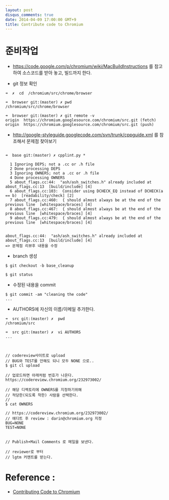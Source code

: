 ```yaml
---
layout: post
disqus_comments: true
date: 2014-04-09 17:00:00 GMT+9
title: Contribute code to Chromium
---
```


# 준비작업

* https://code.google.com/p/chromium/wiki/MacBuildInstructions 를 참고하여 소스코드를 받아 놓고, 빌드까지 한다.


* git 정보 확인 

```
➜  ✗  cd  /chromium/src/chrome/browser

➜  browser git:(master) ✗ pwd
/chromium/src/chrome/browser

➜  browser git:(master) ✗ git remote -v
origin	https://chromium.googlesource.com/chromium/src.git (fetch)
origin	https://chromium.googlesource.com/chromium/src.git (push)
```

* http://google-styleguide.googlecode.com/svn/trunk/cppguide.xml 를 참조해서 문제점 찾아보기

```

➜  base git:(master) ✗ cpplint.py * 

  1 Ignoring DEPS; not a .cc or .h file
  2 Done processing DEPS
  3 Ignoring OWNERS; not a .cc or .h file
  4 Done processing OWNERS
  5 about_flags.cc:44:  "ash/ash_switches.h" already included at about_flags.cc:13  [build/include] [4]
  6 about_flags.cc:103:  Consider using DCHECK_EQ instead of DCHECK(a == b)  [readability/check] [2]
  7 about_flags.cc:460:  { should almost always be at the end of the previous line  [whitespace/braces] [4]
  8 about_flags.cc:467:  { should almost always be at the end of the previous line  [whitespace/braces] [4]
  9 about_flags.cc:479:  { should almost always be at the end of the previous line  [whitespace/braces] [4]
  
```

```
about_flags.cc:44:  "ash/ash_switches.h" already included at about_flags.cc:13  [build/include] [4] 
=> 문제점 리뷰후 내용을 수정 
```

* branch 생성

```
$ git checkout -b base_cleanup

$ git status 

```

* 수정된 내용을 commit

```
$ git commit -am "cleaning the code"
...
```

* AUTHORS에 자신의 이름/이메일 추가한다.

```
➜  src git:(master) ✗  pwd
/chromium/src

➜  src git:(master) ✗  vi AUTHORS
...


```




```

// codereview사이트로 upload
// BUG와 TEST를 안해도 되니 모두 NONE 으로..
$ git cl upload

// 업로드하면 아래처럼 번호가 나온다.
https://codereview.chromium.org/232973002/ 

// 해당 디렉토리에 OWNERS를 지정하기위해 
// 적당한(되도록 착한) 사람을 선택한다.
// 
$ cat OWNERS

// https://codereview.chromium.org/232973002/ 
// 에디트 후 review : darin@chromium.org 지정
BUG=NONE
TEST=NONE


// Publish+Mail Comments 로 메일을 보낸다. 

// reviewer로 부터 
// lgtm 커멘트를 받는다. 
```


# Reference : 
* [Contributing Code to Chromium]( http://dev.chromium.org/developers/contributing-code )
